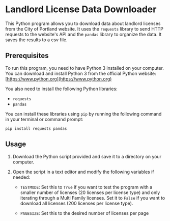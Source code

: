 # Landlord License Data Downloader

This Python program allows you to download data about landlord licenses from the City of Portland website. It uses the `requests` library to send HTTP requests to the website's API and the `pandas` library to organize the data. It saves the results to a csv file.

## Prerequisites

To run this program, you need to have Python 3 installed on your computer. You can download and install Python 3 from the official Python website: [https://www.python.org](https://www.python.org)

You also need to install the following Python libraries:

- `requests`
- `pandas`

You can install these libraries using `pip` by running the following command in your terminal or command prompt:

```
pip install requests pandas
```

## Usage

1. Download the Python script provided and save it to a directory on your computer.

2. Open the script in a text editor and modify the following variables if needed:

   - `TESTMODE`: Set this to `True` if you want to test the program with a smaller number of licenses (20 licenses per license type) and only iterating through a Multi Family licenses. Set it to `False` if you want to download all licenses (200 licenses per license type).

   - `PAGESIZE`: Set this to the desired number of licenses per page

